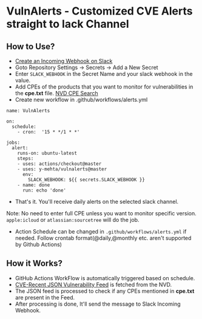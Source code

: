 # VulnAlerts - Customized CVE Alerts straight to lack Channel

## How to Use?
- [Create an Incoming Webhook on Slack](https://slack.com/intl/en-in/help/articles/115005265063-Incoming-WebHooks-for-Slack)
- Goto Repository Settings -> Secrets -> Add a New Secret
- Enter ```SLACK_WEBHOOK``` in the Secret Name and your slack webhook in the value.
- Add CPEs of the products that you want to monitor for vulnerabilities in the **cpe.txt** file. [NVD CPE Search](https://nvd.nist.gov/products/cpe/search)
- Create new workflow in .github/workflows/alerts.yml
```
name: VulnAlerts

on: 
  schedule:
    - cron:  '15 * */1 * *'

jobs:
  alert:
    runs-on: ubuntu-latest
    steps:
    - uses: actions/checkout@master
    - uses: y-mehta/vulnalerts@master
      env:
        SLACK_WEBHOOK: ${{ secrets.SLACK_WEBHOOK }}
    - name: done
      run: echo 'done'
```

- That's it. You'll receive daily alerts on the selected slack channel.

Note: No need to enter full CPE unless you want to monitor specific version. ```apple:icloud``` or ```atlassian:sourcetree``` will do the job.

- Action Schedule can be changed in ```.github/workflows/alerts.yml``` if needed. Follow crontab format(@daily,@monthly etc. aren't supported by Github Actions)

## How it Works?
- GitHub Actions WorkFlow is automatically triggered based on schedule.
- [CVE-Recent JSON Vulnerability Feed](https://nvd.nist.gov/feeds/json/cve/1.1/nvdcve-1.1-recent.json.gz) is fetched from the NVD.
- The JSON feed is processed to check if any CPEs mentioned in **cpe.txt** are present in the Feed.
- After processing is done, It'll send the message to Slack Incoming Webhook.
